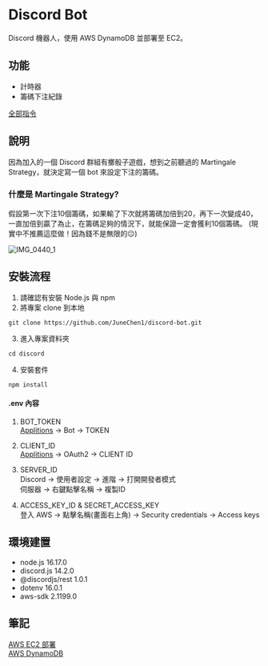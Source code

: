 # Discord Bot
Discord 機器人，使用 AWS DynamoDB 並部署至 EC2。 

## 功能
+ 計時器
+ 籌碼下注紀錄 

[全部指令](https://hackmd.io/@RG9cKZ2IS4C8Z69gXipgAA/rkv2nNDyj)

## 說明
因為加入的一個 Discord 群組有擲骰子遊戲，想到之前聽過的 Martingale Strategy，就決定寫一個 bot 來設定下注的籌碼。

### 什麼是 Martingale Strategy?
假設第一次下注10個籌碼，如果輸了下次就將籌碼加倍到20，再下一次變成40，一直加倍到贏了為止，在籌碼足夠的情況下，就能保證一定會獲利10個籌碼。  (現實中不推薦這麼做！因為錢不是無限的:neutral_face:)
  
![IMG_0440_1](https://user-images.githubusercontent.com/103798145/185778920-ae3cdd79-221e-470b-902f-c64c9575f214.jpg)


## 安裝流程
1. 請確認有安裝 Node.js 與 npm
2. 將專案 clone 到本地
```
git clone https://github.com/JuneChen1/discord-bot.git
```
3. 進入專案資料夾
```
cd discord
```
4. 安裝套件
```
npm install
```
#### .env 內容
1. BOT_TOKEN  
[Applitions](https://discord.com/developers/applications) -> Bot -> TOKEN

2. CLIENT_ID  
[Applitions](https://discord.com/developers/applications) -> OAuth2 -> CLIENT ID

3. SERVER_ID  
Discord -> 使用者設定 -> 進階 -> 打開開發者模式  
伺服器 -> 右鍵點擊名稱 -> 複製ID

4. ACCESS_KEY_ID & SECRET_ACCESS_KEY  
登入 AWS -> 點擊名稱(畫面右上角) -> Security credentials -> Access keys

## 環境建置
+ node.js 16.17.0
+ discord.js 14.2.0
+ @discordjs/rest 1.0.1
+ dotenv 16.0.1
+ aws-sdk 2.1199.0

## 筆記
[AWS EC2 部署](https://medium.com/@juneee/%E7%AD%86%E8%A8%98-discord-bot-%E9%83%A8%E7%BD%B2%E8%87%B3-aws-ec2-f51eb238e2f5)  
[AWS DynamoDB](https://medium.com/@juneee/node-js-%E6%93%8D%E4%BD%9C-aws-dynamodb-2a74de8deb4d)

